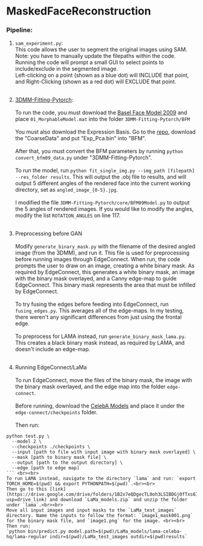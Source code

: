 # MaskedFaceReconstruction
### Pipeline:
1. `sam_experiment.py`:<br>
This code allows the user to segment the original images using SAM.<br>
Note: you have to manually update the filepaths within the code.<br>
Running the code will prompt a small GUI to select points to include/exclude in the segmented image.<br>
Left-clicking on a point (shown as a blue dot) will INCLUDE that point, and Right-Clicking (shown as a red dot) will EXCLUDE that point.
<br><br>
2. [3DMM-Fitting-Pytorch](https://github.com/ascust/3DMM-Fitting-Pytorch/tree/master): <br><br>
To run the code, you must download the [Basel Face Model 2009](https://faces.dmi.unibas.ch/bfm/index.php?nav=1-2&id=downloads) and place `01_MorphableModel.mat` into the folder `3DMM-Fitting-Pytorch/BFM`<br><br>
You must also download the Expression Basis. Go to the [repo](https://github.com/Juyong/3DFace), download the "CoarseData" and put "Exp_Pca.bin" into "BFM".<br><br>
After that, you must convert the BFM parameters by running `python convert_bfm09_data.py` under "3DMM-Fitting-Pytorch".<br><br>
To run the model, run `python fit_single_img.py --img_path [filepath] --res_folder results`. This will output the .obj file to results, and will output 5 different angles of the rendered face into the current working directory, set as `angled_image_{0-5}.jpg`. <br><br>
I modified the file `3DMM-Fitting-Pytorch/core/BFM09Model.py` to output the 5 angles of rendered images. If you would like to modify the angles, modify the list `ROTATION_ANGLES` on line 117.
<br><br>

3. Preprocessing before GAN <br><br>
Modify `generate_binary_mask.py` with the filename of the desired angled image (from the 3DMM), and run it. This file is used for preprocessing before running images through EdgeConnect. When run, the code prompts the user to draw on an image, creating a white binary mask.
As required by EdgeConnect, this generates a white binary mask, an image with the binary mask overlayed, and a Canny edge-map to guide EdgeConnect.
This binary mask represents the area that must be infilled by EdgeConnect. <br><br>
To try fusing the edges before feeding into EdgeConnect, run `fusing_edges.py`. This averages all of the edge-maps. In my testing, there weren't any significant differences from just using the frontal edge.
<br><br>
To preprocess for LAMA instead, run `generate_binary_mask_lama.py`. This creates a black binary mask instead, as required by LAMA, and doesn't include an edge-map.
<br><br>

4. Running EdgeConnect/LaMa<br><br>
To run EdgeConnect, move the files of the binary mask, the image with the binary mask overlayed, and the edge map into the folder `edge-connect`.<br><br>
Before running, download the [CelebA Models](https://drive.google.com/drive/folders/13JgMA5sKMYgRwHBp4f7PBc5orNJ_Cv-p) and place it under the `edge-connect/checkpoints` folder. <br><br>
Then run: 
```
python test.py \
  --model 2 \
  --checkpoints ./checkpoints \
  --input [path to file with input image with binary mask overlayed] \
  --mask [path to binary mask file] \
  --output [path to the output directory] \
  --edge [path to edge map]
``` <br><br>
To run LAMA instead, navigate to the directory `lama` and run: `export TORCH_HOME=$(pwd) && export PYTHONPATH=$(pwd)`.<br><br>
Then go to this [link](https://drive.google.com/drive/folders/1B2x7eQDgecTL0oh3LSIBDGj0fTxs6Ips?usp=drive_link) and download `LaMa_models.zip` and unzip the folder under `lama`.<br><br>
Move all input images and input masks to the `LaMa_test_images` directory. Name the inputs to follow the format: `image1_mask001.png` for the binary mask file, and `image1.png` for the image. <br><br> Then run:
`python bin/predict.py model.path=$(pwd)/LaMa_models/lama-celeba-hq/lama-regular indir=$(pwd)/LaMa_test_images outdir=$(pwd)results`
